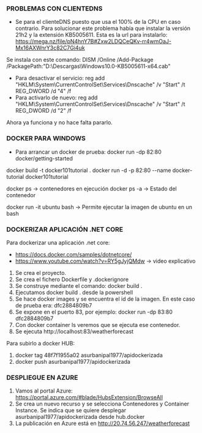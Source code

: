 ### PROBLEMAS CON CLIENTEDNS
- Se para el clienteDNS puesto que usa el 100% de la CPU en caso contrario. Para solucionar este problema había que instalar la
versión 21h2 y la extensión KB5005611. Esta es la url para instalarlo:
https://mega.nz/file/pN4hnY7B#Zxw2LDQCeQKv-rr4wmOaJ-Mx16AXWnrY3c82C7Gi4uk

Se instala con este comando:
DISM /Online /Add-Package /PackagePath:"D:\Descargas\Windows10.0-KB5005611-x64.cab"

- Para desactivar el servicio:
reg add "HKLM\System\CurrentControlSet\Services\Dnscache" /v "Start" /t REG_DWORD /d "4" /f
- Para activarlo de nuevo:
reg add "HKLM\System\CurrentControlSet\Services\Dnscache" /v "Start" /t REG_DWORD /d "2" /f

Ahora ya funciona y no hace falta pararlo.


### DOCKER PARA WINDOWS
- Para arrancar un docker de prueba:
docker run -dp 82:80 docker/getting-started

 docker build -t docker101tutorial .
 docker run -d -p 82:80 --name docker-tutorial docker101tutorial

 docker ps -> contenedores en ejecución
 docker ps -a -> Estado del contenedor

 docker run -it ubuntu bash -> Permite ejecutar la imagen de ubuntu en un bash

### DOCKERIZAR APLICACIÓN .NET CORE
 Para dockerizar una aplicación .net core:
 - https://docs.docker.com/samples/dotnetcore/
 - https://www.youtube.com/watch?v=RY5gJyjQMdw -> video explicativo

 1. Se crea el proyecto.
 2. Se crea el fichero Dockerfile y .dockerignore
 3. Se construye mediante el comando: docker build .
 4. Ejecutamos docker build . desde la powershell
 5. Se hace docker images y se encuentra el id de la imagen. En este caso de prueba era: dfc2884809b7
 6. Se expone en el puerto 83, por ejemplo: docker run -dp 83:80 dfc2884809b7
 7. Con docker container ls veremos que se ejecuta ese contenedor.
 8. Se ejecuta http://localhost:83/weatherforecast

Para subirlo a docker HUB:
1. docker tag 48f7f1955a02 asurbanipal1977/apidockerizada
2. docker push asurbanipal1977/apidockerizada

### DESPLIEGUE EN AZURE
1. Vamos al portal Azure: https://portal.azure.com/#blade/HubsExtension/BrowseAll
2. Se crea un nuevo recurso y se selecciona Contenedores y Container Instance. Se indica que se quiere desplegar asurbanipal1977/apidockerizada desde hub.docker
3. La publicación en Azure está en http://20.74.56.247/weatherforecast
